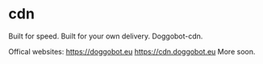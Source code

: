 # cdn
Built for speed.
Built for your own delivery.
Doggobot-cdn.

Offical websites:
https://doggobot.eu
https://cdn.doggobot.eu
More soon.
